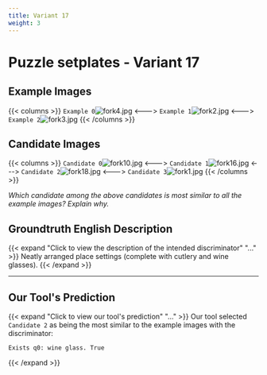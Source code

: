 ```yaml
---
title: Variant 17
weight: 3
---
```


# Puzzle setplates - Variant 17

## Example Images
{{< columns >}}
`Example 0`![fork4.jpg](/natscene_data/images/fork4.jpg)
<--->
`Example 1`![fork2.jpg](/natscene_data/images/fork2.jpg)
<--->
`Example 2`![fork3.jpg](/natscene_data/images/fork3.jpg)
{{< /columns >}}

## Candidate Images
{{< columns >}}
`Candidate 0`![fork10.jpg](/natscene_data/images/fork10.jpg)
<--->
`Candidate 1`![fork16.jpg](/natscene_data/images/fork16.jpg)
<--->
`Candidate 2`![fork18.jpg](/natscene_data/images/fork18.jpg)
<--->
`Candidate 3`![fork1.jpg](/natscene_data/images/fork1.jpg)
{{< /columns >}}

*Which candidate among the above candidates is most similar to all the example images? Explain why.*

## Groundtruth English Description

{{< expand "Click to view the description of the intended discriminator" "..." >}}
Neatly arranged place settings (complete with cutlery and wine glasses).
{{< /expand >}}

---



## Our Tool's Prediction

{{< expand "Click to view our tool's prediction" "..." >}}
Our tool selected `Candidate 2` as being the most similar to the example images with the discriminator:
```plaintext
Exists q0: wine glass. True
```
{{< /expand >}}
